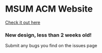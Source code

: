 # MSUM ACM Website

[Check it out here](http://msum-acm.github.io)

### New design, less than 2 weeks old!

Submit any bugs you find on the issues page
